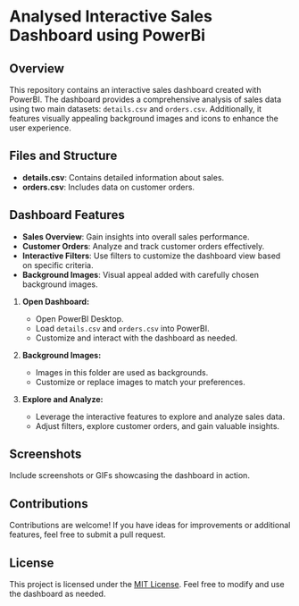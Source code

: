 # Analysed Interactive Sales Dashboard using PowerBi

## Overview
This repository contains an interactive sales dashboard created with PowerBI. The dashboard provides a comprehensive analysis of sales data using two main datasets: `details.csv` and `orders.csv`. Additionally, it features visually appealing background images and icons to enhance the user experience.

## Files and Structure
- **details.csv**: Contains detailed information about sales.
- **orders.csv**: Includes data on customer orders.

## Dashboard Features
- **Sales Overview**: Gain insights into overall sales performance.
- **Customer Orders**: Analyze and track customer orders effectively.
- **Interactive Filters**: Use filters to customize the dashboard view based on specific criteria.
- **Background Images**: Visual appeal added with carefully chosen background images.


1. **Open Dashboard:**
   - Open PowerBI Desktop.
   - Load `details.csv` and `orders.csv` into PowerBI.
   - Customize and interact with the dashboard as needed.

2. **Background Images:**
   - Images in this folder are used as backgrounds.
   - Customize or replace images to match your preferences.

3. **Explore and Analyze:**
   - Leverage the interactive features to explore and analyze sales data.
   - Adjust filters, explore customer orders, and gain valuable insights.

## Screenshots
Include screenshots or GIFs showcasing the dashboard in action.

## Contributions
Contributions are welcome! If you have ideas for improvements or additional features, feel free to submit a pull request.

## License
This project is licensed under the [MIT License](LICENSE). Feel free to modify and use the dashboard as needed.
